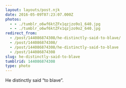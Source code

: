 ```yaml
---
layout: layouts/post.njk
date: 2016-05-09T07:23:07.000Z
photos:
  - - ./tumblr_o6wf6ktZFx1qzjzo9o1_640.jpg
  - - ./tumblr_o6wf6ktZFx1qzjzo9o2_640.jpg
redirect_from:
  - /post/144086874308/he-distinctly-said-to-blave/
  - /post/144086874308/
  - /post/144086874308/he-distinctly-said-to-blave
  - /post/144086874308
slug: he-distinctly-said-to-blave
tumblrid: 144086874308
type: photo
---
```

<p>He distinctly said &ldquo;to blave&rdquo;.</p>
